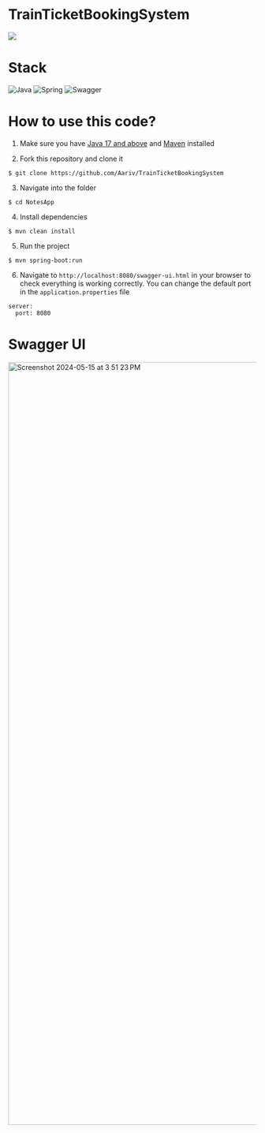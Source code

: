 # TrainTicketBookingSystem
![](https://img.shields.io/badge/build-success-brightgreen.svg)

# Stack

![Java](https://img.shields.io/badge/java-%23ED8B00.svg?style=for-the-badge&logo=openjdk&logoColor=white)
![Spring](https://img.shields.io/badge/spring-%236DB33F.svg?style=for-the-badge&logo=spring&logoColor=white)
![Swagger](https://img.shields.io/badge/-Swagger-%23Clojure?style=for-the-badge&logo=swagger&logoColor=white)

# How to use this code?

1. Make sure you have [Java 17 and above](https://www.java.com/download/) and [Maven](https://maven.apache.org) installed

2. Fork this repository and clone it
  
```
$ git clone https://github.com/Aariv/TrainTicketBookingSystem
```

3. Navigate into the folder  

```
$ cd NotesApp
```

4. Install dependencies

```
$ mvn clean install
```

5. Run the project

```
$ mvn spring-boot:run
```

6. Navigate to `http://localhost:8080/swagger-ui.html` in your browser to check everything is working correctly. You can change the default port in the `application.properties` file

```properties
server:
  port: 8080
```
# Swagger UI
<img width="1547" alt="Screenshot 2024-05-15 at 3 51 23 PM" src="https://github.com/Aariv/TrainTicketBookingSystem/assets/11393142/81ce01b1-8996-4d80-bd4c-aff77893194a">

